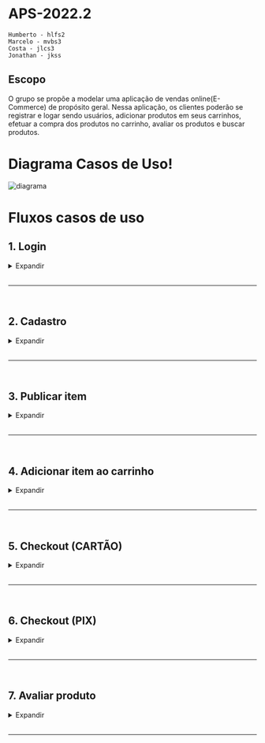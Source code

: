 # APS-2022.2

```
Humberto - hlfs2
Marcelo - mvbs3
Costa - jlcs3
Jonathan - jkss
```

## Escopo


O grupo se propõe a modelar uma aplicação de vendas online(E-Commerce) de propósito geral. Nessa aplicação, os clientes poderão se registrar e logar sendo usuários, adicionar produtos em seus carrinhos, efetuar a compra dos produtos no carrinho, avaliar os produtos e buscar produtos.

# Diagrama Casos de Uso!
![diagrama](https://user-images.githubusercontent.com/44981765/219095835-7bb1813b-d53c-47bd-a9fb-1a94772329df.PNG)


# Fluxos casos de uso

## **1. Login**
<details>
<summary>Expandir</summary>
<p>

> - **Descrição**: Esse caso de uso é responsável por autenticar e criar sessões dentro da aplicação.
> - **Pré-condição**: Estar na tela de login.
> - **Pós-condição**: O sistema inicia uma nova sessão para o usuário

### **Fluxo**
1. O cliente fornece email e senha
2. O sistema verifica se o email e senha são válidos
3. O sistema inicia a sessão desse usuário

> - **Fluxo secundário**: No passo 2, em caso das credenciais do usuário não forem válidas o sistema exibe uma mensagem de erro, volte ao passo 1. O usuário pode cancelar a qualquer momento.

</p>
</details>

<br>

----

<br>

## **2. Cadastro**
<details>
<summary>Expandir</summary>
<p>

> - **Descrição**: Esse caso de uso é responsável por autenticar e criar usuários dentro da aplicação.
> - **Pré-condição**: Estar na tela de cadastro.
> - **Pós-condição**: O sistema cria um novo usuário.

### **Fluxo**
1. O cliente fornece email e senha
2. O sistema verifica se o email e senha estão cadastrados
3. O sistema insere o usuário no banco de dados.

> - **Fluxo secundário**: No passo 2, em caso das credenciais do usuário existirem o sistema exibe uma mensagem de erro, volte ao passo 1. O usuário pode cancelar a qualquer momento.

</p>
</details>

<br>

----

<br>

## **3. Publicar item**
<details>
<summary>Expandir</summary>
<p>

> - **Descrição**: Esse caso de uso é responsável por adicionar um item para venda a conta do usuário logado.
> - **Pré-condição**: Estar logado e na tela de publicar item.
> - **Pós-condição**: Um item é cadastrado a conta do usuário.
### **Fluxo**
1. O anunciante preenche as informações para a publicação
    - Nome
    - Descrição
    - Preço
    - Foto
2. O sistema valida as informações preenchidas.
3. O sistema mostra uma mensagem de confirmação.
> - **Fluxo secundário**: No passo 2, em caso de alguma informação não ser válida o sistema mostra uma mensagem de erro e volta ao passo 1. O usuário pode cancelar a qualquer momento.

</p>
</details>

<br>

----

<br>

## **4. Adicionar item ao carrinho**
<details>
<summary>Expandir</summary>
<p>

> - **Descrição**: Esse caso de uso é responsável por adicionar itens ao carrinho do usuário.
> - **Pré-condição**: Estar logado e na tela de um produto.
> - **Pós-condição**: Um item é adicionado ao carrinho do usuário.
### **Fluxo**
1. O usuário insere a quantidade desejada
2. O sistema verifica a disponibilidade do produto solicitado
> - **Fluxo secundário**: No passo 2, em caso de não disponibilidade o sistema mostra uma mensagem de erro e volta ao passo 1.

</p>
</details>

<br>

----

<br>

## **5. Checkout (CARTÃO)**
<details>
<summary>Expandir</summary>
<p>

> - **Descrição**: Esse caso de uso é responsável pela criação de pedidos na conta do usuário, usando a operadora de cartão de crédito.
> - **Pré-condição**: Estar logado e na tela de carrinho de compras.
> - **Pós-condição**: O pedido é cadastrado na conta do usuário
## **Fluxo**
1. O usuário fornece informações do endereço de entrega.
    - CEP
    - Número
2. O usuário fornece as informações de pagamento
    - Número do cartão
    - Código de segurança
    - Validade
    - Nome do cartão
3. O sistema envia o pagamento à operadora de cartão de crédito.
4. O sistema confirma a transação e adiciona o pedido a conta do usuário.

> - **Fluxo secundário**: No passo 4, caso o pagamento não seja confirmado o sistema cancela a operação. O usuário pode cancelar a qualquer momento.

</p>
</details>

<br>

----

<br>

## **6. Checkout (PIX)**
<details>
<summary>Expandir</summary>
<p>

> - **Descrição**: Esse caso de uso é responsável pela criação de pedidos na conta do usuário, usando uma API do PIX.
> - **Pré-condição**: Estar logado e na tela de carrinho de compras.
> - **Pós-condição**: O pedido é cadastrado na conta do usuário
## **Fluxo**
1. O usuário fornece informações do endereço de entrega.
    - CEP
    - Número
2. O sistema consulta a API e gera o código PIX(copia e cola)
3. O sistema espera 24h para a efetuação do pagamento.
4. O sistema confirma a transação e adiciona o pedido a conta do usuário.

> - **Fluxo secundário**: No passo 3, caso o pagamento não seja confirmado o sistema cancela a operação. O usuário pode cancelar a qualquer momento. No passo 2 caso a requisição para a API falhe, uma mensagem de erro é mostrada ao usuário.

</p>
</details>

<br>

----

<br>

## **7. Avaliar produto**
<details>
<summary>Expandir</summary>
<p>

> - **Descrição**: Esse caso de uso é responsável pela criação de avaliações de produtos.
> - **Pré-condição**: Estar logado, estar na tela de um produto já comprado.
> - **Pós-condição**: A avaliação é vinculada ao produto.
## **Fluxo**
1. O usuário fornece uma avaliação.
    - Nota (0 a 5)
    - Comentário
2. O sistema checa se o usuário comprou aquele produto.
3. O sistema mostra uma mensgem de confirmação e vincula a avaliação ao produto.

> - **Fluxo secundário**: No passo 2, caso o campo Comentário estiver vazio, uma mensagem de erro será mostrada ao usuário.

</p>
</details>

<br>

----

<br>
